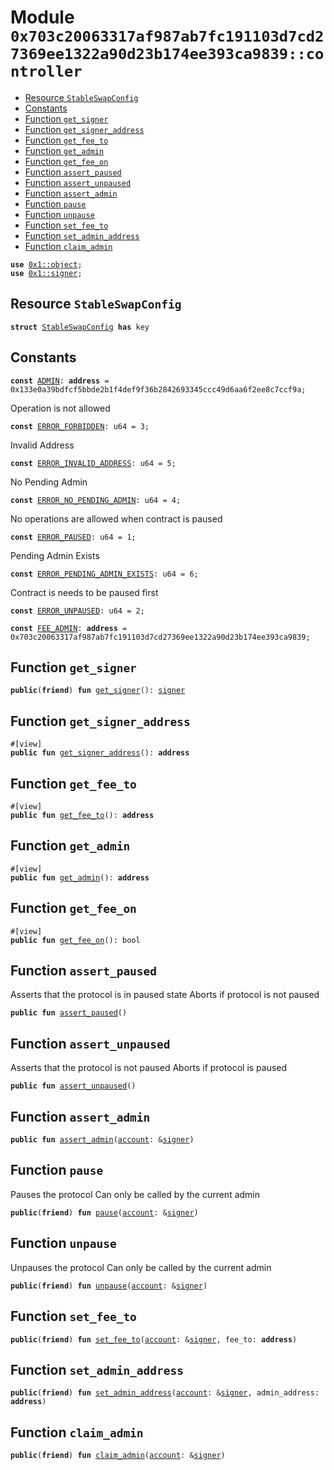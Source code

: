 
<a id="0x703c20063317af987ab7fc191103d7cd27369ee1322a90d23b174ee393ca9839_controller"></a>

# Module `0x703c20063317af987ab7fc191103d7cd27369ee1322a90d23b174ee393ca9839::controller`



-  [Resource `StableSwapConfig`](#0x703c20063317af987ab7fc191103d7cd27369ee1322a90d23b174ee393ca9839_controller_StableSwapConfig)
-  [Constants](#@Constants_0)
-  [Function `get_signer`](#0x703c20063317af987ab7fc191103d7cd27369ee1322a90d23b174ee393ca9839_controller_get_signer)
-  [Function `get_signer_address`](#0x703c20063317af987ab7fc191103d7cd27369ee1322a90d23b174ee393ca9839_controller_get_signer_address)
-  [Function `get_fee_to`](#0x703c20063317af987ab7fc191103d7cd27369ee1322a90d23b174ee393ca9839_controller_get_fee_to)
-  [Function `get_admin`](#0x703c20063317af987ab7fc191103d7cd27369ee1322a90d23b174ee393ca9839_controller_get_admin)
-  [Function `get_fee_on`](#0x703c20063317af987ab7fc191103d7cd27369ee1322a90d23b174ee393ca9839_controller_get_fee_on)
-  [Function `assert_paused`](#0x703c20063317af987ab7fc191103d7cd27369ee1322a90d23b174ee393ca9839_controller_assert_paused)
-  [Function `assert_unpaused`](#0x703c20063317af987ab7fc191103d7cd27369ee1322a90d23b174ee393ca9839_controller_assert_unpaused)
-  [Function `assert_admin`](#0x703c20063317af987ab7fc191103d7cd27369ee1322a90d23b174ee393ca9839_controller_assert_admin)
-  [Function `pause`](#0x703c20063317af987ab7fc191103d7cd27369ee1322a90d23b174ee393ca9839_controller_pause)
-  [Function `unpause`](#0x703c20063317af987ab7fc191103d7cd27369ee1322a90d23b174ee393ca9839_controller_unpause)
-  [Function `set_fee_to`](#0x703c20063317af987ab7fc191103d7cd27369ee1322a90d23b174ee393ca9839_controller_set_fee_to)
-  [Function `set_admin_address`](#0x703c20063317af987ab7fc191103d7cd27369ee1322a90d23b174ee393ca9839_controller_set_admin_address)
-  [Function `claim_admin`](#0x703c20063317af987ab7fc191103d7cd27369ee1322a90d23b174ee393ca9839_controller_claim_admin)


<pre><code><b>use</b> <a href="">0x1::object</a>;
<b>use</b> <a href="">0x1::signer</a>;
</code></pre>



<a id="0x703c20063317af987ab7fc191103d7cd27369ee1322a90d23b174ee393ca9839_controller_StableSwapConfig"></a>

## Resource `StableSwapConfig`



<pre><code><b>struct</b> <a href="controller.md#0x703c20063317af987ab7fc191103d7cd27369ee1322a90d23b174ee393ca9839_controller_StableSwapConfig">StableSwapConfig</a> <b>has</b> key
</code></pre>



<a id="@Constants_0"></a>

## Constants


<a id="0x703c20063317af987ab7fc191103d7cd27369ee1322a90d23b174ee393ca9839_controller_ADMIN"></a>



<pre><code><b>const</b> <a href="controller.md#0x703c20063317af987ab7fc191103d7cd27369ee1322a90d23b174ee393ca9839_controller_ADMIN">ADMIN</a>: <b>address</b> = 0x133e0a39bdfcf5bbde2b1f4def9f36b2842693345ccc49d6aa6f2ee8c7ccf9a;
</code></pre>



<a id="0x703c20063317af987ab7fc191103d7cd27369ee1322a90d23b174ee393ca9839_controller_ERROR_FORBIDDEN"></a>

Operation is not allowed


<pre><code><b>const</b> <a href="controller.md#0x703c20063317af987ab7fc191103d7cd27369ee1322a90d23b174ee393ca9839_controller_ERROR_FORBIDDEN">ERROR_FORBIDDEN</a>: u64 = 3;
</code></pre>



<a id="0x703c20063317af987ab7fc191103d7cd27369ee1322a90d23b174ee393ca9839_controller_ERROR_INVALID_ADDRESS"></a>

Invalid Address


<pre><code><b>const</b> <a href="controller.md#0x703c20063317af987ab7fc191103d7cd27369ee1322a90d23b174ee393ca9839_controller_ERROR_INVALID_ADDRESS">ERROR_INVALID_ADDRESS</a>: u64 = 5;
</code></pre>



<a id="0x703c20063317af987ab7fc191103d7cd27369ee1322a90d23b174ee393ca9839_controller_ERROR_NO_PENDING_ADMIN"></a>

No Pending Admin


<pre><code><b>const</b> <a href="controller.md#0x703c20063317af987ab7fc191103d7cd27369ee1322a90d23b174ee393ca9839_controller_ERROR_NO_PENDING_ADMIN">ERROR_NO_PENDING_ADMIN</a>: u64 = 4;
</code></pre>



<a id="0x703c20063317af987ab7fc191103d7cd27369ee1322a90d23b174ee393ca9839_controller_ERROR_PAUSED"></a>

No operations are allowed when contract is paused


<pre><code><b>const</b> <a href="controller.md#0x703c20063317af987ab7fc191103d7cd27369ee1322a90d23b174ee393ca9839_controller_ERROR_PAUSED">ERROR_PAUSED</a>: u64 = 1;
</code></pre>



<a id="0x703c20063317af987ab7fc191103d7cd27369ee1322a90d23b174ee393ca9839_controller_ERROR_PENDING_ADMIN_EXISTS"></a>

Pending Admin Exists


<pre><code><b>const</b> <a href="controller.md#0x703c20063317af987ab7fc191103d7cd27369ee1322a90d23b174ee393ca9839_controller_ERROR_PENDING_ADMIN_EXISTS">ERROR_PENDING_ADMIN_EXISTS</a>: u64 = 6;
</code></pre>



<a id="0x703c20063317af987ab7fc191103d7cd27369ee1322a90d23b174ee393ca9839_controller_ERROR_UNPAUSED"></a>

Contract is needs to be paused first


<pre><code><b>const</b> <a href="controller.md#0x703c20063317af987ab7fc191103d7cd27369ee1322a90d23b174ee393ca9839_controller_ERROR_UNPAUSED">ERROR_UNPAUSED</a>: u64 = 2;
</code></pre>



<a id="0x703c20063317af987ab7fc191103d7cd27369ee1322a90d23b174ee393ca9839_controller_FEE_ADMIN"></a>



<pre><code><b>const</b> <a href="controller.md#0x703c20063317af987ab7fc191103d7cd27369ee1322a90d23b174ee393ca9839_controller_FEE_ADMIN">FEE_ADMIN</a>: <b>address</b> = 0x703c20063317af987ab7fc191103d7cd27369ee1322a90d23b174ee393ca9839;
</code></pre>



<a id="0x703c20063317af987ab7fc191103d7cd27369ee1322a90d23b174ee393ca9839_controller_get_signer"></a>

## Function `get_signer`



<pre><code><b>public</b>(<b>friend</b>) <b>fun</b> <a href="controller.md#0x703c20063317af987ab7fc191103d7cd27369ee1322a90d23b174ee393ca9839_controller_get_signer">get_signer</a>(): <a href="">signer</a>
</code></pre>



<a id="0x703c20063317af987ab7fc191103d7cd27369ee1322a90d23b174ee393ca9839_controller_get_signer_address"></a>

## Function `get_signer_address`



<pre><code>#[view]
<b>public</b> <b>fun</b> <a href="controller.md#0x703c20063317af987ab7fc191103d7cd27369ee1322a90d23b174ee393ca9839_controller_get_signer_address">get_signer_address</a>(): <b>address</b>
</code></pre>



<a id="0x703c20063317af987ab7fc191103d7cd27369ee1322a90d23b174ee393ca9839_controller_get_fee_to"></a>

## Function `get_fee_to`



<pre><code>#[view]
<b>public</b> <b>fun</b> <a href="controller.md#0x703c20063317af987ab7fc191103d7cd27369ee1322a90d23b174ee393ca9839_controller_get_fee_to">get_fee_to</a>(): <b>address</b>
</code></pre>



<a id="0x703c20063317af987ab7fc191103d7cd27369ee1322a90d23b174ee393ca9839_controller_get_admin"></a>

## Function `get_admin`



<pre><code>#[view]
<b>public</b> <b>fun</b> <a href="controller.md#0x703c20063317af987ab7fc191103d7cd27369ee1322a90d23b174ee393ca9839_controller_get_admin">get_admin</a>(): <b>address</b>
</code></pre>



<a id="0x703c20063317af987ab7fc191103d7cd27369ee1322a90d23b174ee393ca9839_controller_get_fee_on"></a>

## Function `get_fee_on`



<pre><code>#[view]
<b>public</b> <b>fun</b> <a href="controller.md#0x703c20063317af987ab7fc191103d7cd27369ee1322a90d23b174ee393ca9839_controller_get_fee_on">get_fee_on</a>(): bool
</code></pre>



<a id="0x703c20063317af987ab7fc191103d7cd27369ee1322a90d23b174ee393ca9839_controller_assert_paused"></a>

## Function `assert_paused`

Asserts that the protocol is in paused state
Aborts if protocol is not paused


<pre><code><b>public</b> <b>fun</b> <a href="controller.md#0x703c20063317af987ab7fc191103d7cd27369ee1322a90d23b174ee393ca9839_controller_assert_paused">assert_paused</a>()
</code></pre>



<a id="0x703c20063317af987ab7fc191103d7cd27369ee1322a90d23b174ee393ca9839_controller_assert_unpaused"></a>

## Function `assert_unpaused`

Asserts that the protocol is not paused
Aborts if protocol is paused


<pre><code><b>public</b> <b>fun</b> <a href="controller.md#0x703c20063317af987ab7fc191103d7cd27369ee1322a90d23b174ee393ca9839_controller_assert_unpaused">assert_unpaused</a>()
</code></pre>



<a id="0x703c20063317af987ab7fc191103d7cd27369ee1322a90d23b174ee393ca9839_controller_assert_admin"></a>

## Function `assert_admin`



<pre><code><b>public</b> <b>fun</b> <a href="controller.md#0x703c20063317af987ab7fc191103d7cd27369ee1322a90d23b174ee393ca9839_controller_assert_admin">assert_admin</a>(<a href="">account</a>: &<a href="">signer</a>)
</code></pre>



<a id="0x703c20063317af987ab7fc191103d7cd27369ee1322a90d23b174ee393ca9839_controller_pause"></a>

## Function `pause`

Pauses the protocol
Can only be called by the current admin


<pre><code><b>public</b>(<b>friend</b>) <b>fun</b> <a href="controller.md#0x703c20063317af987ab7fc191103d7cd27369ee1322a90d23b174ee393ca9839_controller_pause">pause</a>(<a href="">account</a>: &<a href="">signer</a>)
</code></pre>



<a id="0x703c20063317af987ab7fc191103d7cd27369ee1322a90d23b174ee393ca9839_controller_unpause"></a>

## Function `unpause`

Unpauses the protocol
Can only be called by the current admin


<pre><code><b>public</b>(<b>friend</b>) <b>fun</b> <a href="controller.md#0x703c20063317af987ab7fc191103d7cd27369ee1322a90d23b174ee393ca9839_controller_unpause">unpause</a>(<a href="">account</a>: &<a href="">signer</a>)
</code></pre>



<a id="0x703c20063317af987ab7fc191103d7cd27369ee1322a90d23b174ee393ca9839_controller_set_fee_to"></a>

## Function `set_fee_to`



<pre><code><b>public</b>(<b>friend</b>) <b>fun</b> <a href="controller.md#0x703c20063317af987ab7fc191103d7cd27369ee1322a90d23b174ee393ca9839_controller_set_fee_to">set_fee_to</a>(<a href="">account</a>: &<a href="">signer</a>, fee_to: <b>address</b>)
</code></pre>



<a id="0x703c20063317af987ab7fc191103d7cd27369ee1322a90d23b174ee393ca9839_controller_set_admin_address"></a>

## Function `set_admin_address`



<pre><code><b>public</b>(<b>friend</b>) <b>fun</b> <a href="controller.md#0x703c20063317af987ab7fc191103d7cd27369ee1322a90d23b174ee393ca9839_controller_set_admin_address">set_admin_address</a>(<a href="">account</a>: &<a href="">signer</a>, admin_address: <b>address</b>)
</code></pre>



<a id="0x703c20063317af987ab7fc191103d7cd27369ee1322a90d23b174ee393ca9839_controller_claim_admin"></a>

## Function `claim_admin`



<pre><code><b>public</b>(<b>friend</b>) <b>fun</b> <a href="controller.md#0x703c20063317af987ab7fc191103d7cd27369ee1322a90d23b174ee393ca9839_controller_claim_admin">claim_admin</a>(<a href="">account</a>: &<a href="">signer</a>)
</code></pre>

